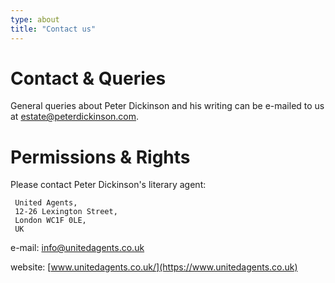 ```yaml
---
type: about
title: "Contact us"
---
```


Contact & Queries
==========
General queries about Peter Dickinson and his writing can be e-mailed to us at [estate@peterdickinson.com](mailto:estate@peterdickinson.com).

Permissions & Rights
==========
Please contact Peter Dickinson's literary agent:

     United Agents,
     12-26 Lexington Street,
     London WC1F 0LE,
     UK

e-mail: [info@unitedagents.co.uk](mailto:info@unitedagents.co.uk)

website: [www.unitedagents.co.uk/](https://www.unitedagents.co.uk)
